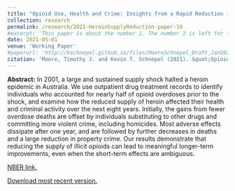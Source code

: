 ```yaml
---
title: "Opioid Use, Health and Crime: Insights from a Rapid Reduction in Heroin Supply"
collection: research
permalink: /research/2021-HeroinSupplyReduction-paper-10
#excerpt: 'This paper is about the number 1. The number 2 is left for future work.'
date: 2021-05-01
venue: 'Working Paper'
#paperurl: 'http://kschnepel.github.io/files/MooreSchnepel_Draft_Jan2021.pdf'
citation: 'Moore, Timothy J. and Kevin T. Schnepel (2021). &quot;Opioid Use, Health and Crime: Insights from a Rapid Reduction in Heroin Supply.&quot; <i>NBER Working Paper No. 28848</i>.'
---
```


**Abstract:** In 2001, a large and sustained supply shock halted a heroin epidemic in Australia. We use outpatient drug treatment records to identify individuals who accounted for nearly half of opioid overdoses prior to the shock, and examine how the reduced supply of heroin affected their health and criminal activity over the next eight years. Initially, the gains from fewer overdose deaths are offset by individuals substituting to other drugs and committing more violent crime, including homicides. Most adverse effects dissipate after one year, and are followed by further decreases in deaths and a large reduction in property crime. Our results demonstrate that reducing the supply of illicit opioids can lead to meaningful longer-term improvements, even when the short-term effects are ambiguous.

[NBER link.](https://www.nber.org/papers/w28848)

[Download most recent version.](http://kschnepel.github.io/files/MooreSchnepel_May2021.pdf) 


